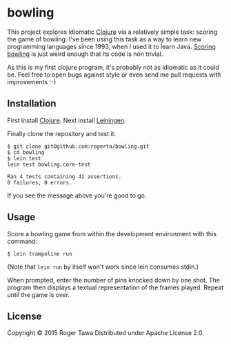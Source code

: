 # bowling

This project explores idiomatic [Clojure](http://clojure.org/) via a relatively
simple task: scoring the game of bowling.  I've been using this task as a way
to learn new programming languages since 1993, when I used it to learn Java.
[Scoring bowling](https://en.wikipedia.org/wiki/Ten-pin_bowling#Scoring) is
just weird enough that its code is non trivial.

As this is my first clojure program, it's probably not as idiomatic as it could
be.  Feel free to open bugs against style or even send me pull requests with
improvements :-)

## Installation

First install [Clojure](http://clojure.org/getting_started).
Next install [Leiningen](http://leiningen.org/#install).

Finally clone the repository and test it:

    $ git clone git@github.com:rogerta/bowling.git
    $ cd bowling
    $ lein test
    lein test bowling.core-test

    Ran 4 tests containing 41 assertions.
    0 failures, 0 errors.

If you see the message above you're good to go.

## Usage

Score a bowling game from within the development environment with this command:

    $ lein trampoline run

(Note that `lein run` by itself won't work since lein consumes stdin.)

When prompted, enter the number of pins knocked down by one shot.  The program
then displays a textual representation of the frames played.  Repeat until the
game is over.

## License

Copyright © 2015 Roger Tawa
Distributed under Apache License 2.0.

